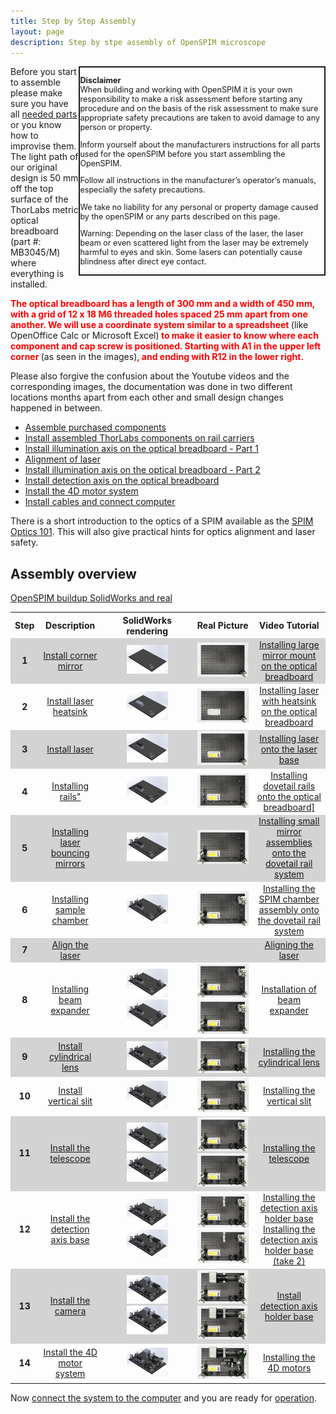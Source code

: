 ```yaml
---
title: Step by Step Assembly
layout: page
description: Step by stpe assembly of OpenSPIM microscope
---
```

<div cellspacing="5" style="width: 31em; font-size: 90%; text-align:left; float:right; position:relative; border:2px; border-style:solid;">

<b>Disclaimer</b>  
When building and working with OpenSPIM it is your own responsibility to make a risk assessment before starting any procedure and on the basis of the risk assessment to make sure appropriate safety precautions are taken to avoid damage to any person or property.

Inform yourself about the manufacturers instructions for all parts used for the openSPIM before you start assembling the OpenSPIM.

Follow all instructions in the manufacturer’s operator’s manuals, especially the safety precautions.

We take no liability for any personal or property damage caused by the openSPIM or any parts described on this page.

Warning: Depending on the laser class of the laser, the laser beam or even scattered light from the laser may be extremely harmful to eyes and skin. Some lasers can potentially cause blindness after direct eye contact.

</div>

Before you start to assemble please make sure you have all <a href="Table_of_parts">needed parts</a> or you know how to improvise them. The light path of our original design is 50 mm off the top surface of the ThorLabs metric optical breadboard (part #: MB3045/M) where everything is installed.

<b><span style="color:#FF0000"> The optical breadboard has a length of 300 mm and a width of 450 mm, with a grid of 12 x 18 M6 threaded holes spaced 25 mm apart from one another. We will use a coordinate system similar to a spreadsheet </span></b>(like OpenOffice Calc or Microsoft Excel)<b><span style="color:#FF0000"> to make it easier to know where each component and cap screw is positioned. Starting with A1 in the upper left corner </span></b>(as seen in the images)<b><span style="color:#FF0000">, and ending with R12 in the lower right.</span></b>

Please also forgive the confusion about the Youtube videos and the corresponding images, the documentation was done in two different locations months apart from each other and small design changes happened in between.

  - [Assemble purchased components](Assemble_purchased_components)
  - [Install assembled ThorLabs components on rail carriers](Install_assembled_ThorLabs_components_on_rail_carriers)
  - [Install illumination axis on the optical breadboard - Part 1](Install_illumination_axis_on_the_optical_breadboard_-_Part_1)
  - [Alignment of laser](Alignment_of_laser)
  - [Install illumination axis on the optical breadboard - Part 2](Install_illumination_axis_on_the_optical_breadboard_-_Part_2)
  - [Install detection axis on the optical breadboard](Install_detection_axis_on_the_optical_breadboard)
  - [Install the 4D motor system](Install_the_4D_motor_system)
  - [Install cables and connect computer](Install_cables_and_connect_computer)

There is a short introduction to the optics of a SPIM available as the [SPIM Optics 101](SPIM_Optics_101). This will also give practical hints for optics alignment and laser safety.

## Assembly overview

[OpenSPIM buildup SolidWorks and real](images/Combined_solidworks_real_registered_640.gif "OpenSPIM buildup SolidWorks and real")

<table>
<tr>
<th width="30" align="center">Step</th>
<th align="center">Description</th>
<th align="center">SolidWorks rendering</th>
<th align="center">Real Picture</th>
<th align="center">Video Tutorial</th>
</tr>
<tr bgcolor="lightgray">
<td align="center"><b>1</b></td>
<td align="center"><a href="Install_illumination_axis_on_the_optical_breadboard_-_Part_1#Install_1"_mirror_assembly_and_its_spacer_post">Install corner mirror</a></td>
<td align="center"><img src="images/02a.jpg" width="50%"></td>
<td align="center"><img src="images/Real_02.jpg" width="100%"></td>
<td align="center"><a href="https://youtu.be/IU9aeoVezRY"</a>Installing large mirror mount on the optical breadboard</a></td>
</tr>
<tr>
<td align="center"><b>2</b></td>
<td align="center"><a href="Install_illumination_axis_on_the_optical_breadboard_-_Part_1#Install_the_CUBE_laser_heatsink">Install laser heatsink</a></td>
<td align="center"><img src="images/03a.jpg" width="50%"></td>
<td align="center"><img src="images/Real_03.jpg" width="100%"></td>
<td align="center"><a href="https://youtu.be/2Yq3PTbr9sU"</a>Installing laser with heatsink on the optical breadboard</a></td>
</tr>
<tr bgcolor="lightgray">
<td align="center"><b>3<b></td>
<td align="center"><a href="Install_illumination_axis_on_the_optical_breadboard_-_Part_1#Mount_the_laser_on_the_laser_heat_sink">Install laser</a></td>
<td align="center"><img src="images/04a.jpg" width="50%"></td>
<td align="center"><img src="images/Real_04.jpg" width="100%"></td>
<td align="center"><a href="https://youtu.be/EWHls5ALmwY">Installing laser onto the laser base</a></td>
</tr>
<tr>
<td align="center"><b>4<b></td>
<td align="center"><a href="Install_illumination_axis_on_the_optical_breadboard_-_Part_1#Mount_dovetail_rails_onto_optical_breadboard)">Installing rails"</a></td>
<td align="center"><img src="images/05a.jpg" width="50%"></td>
<td align="center"><img src="images/Real_05.jpg" width="100%"></td>
<td align="center"><a href="https://youtu.be/v6zzWuyd0JE">Installing dovetail rails onto the optical breadboard]</a></td>
</tr>
<tr bgcolor="lightgray">
<td align="center"><b>5<b></td>
<td align="center"><a href="Install_illumination_axis_on_the_optical_breadboard_-_Part_1#Install_both_1/2"_mirror_assemblies_on_rail_system)">Installing laser bouncing mirrors</a></td>
<td align="center"> <img src="images/06a.jpg" width="50%"></td>
<td align="center"> <img src="images/Real_06.jpg" width="100%"></td>
<td align="center"><a href="https://youtu.be/PrXBnJcvaqI">Installing small mirror assemblies onto the dovetail rail system<a></td>
</tr>
<tr>
<td align="center"><b>6<b></td>
<td align="center"><a href="Install_illumination_axis_on_the_optical_breadboard_-_Part_1#Install_the_OpenSPIM_chamber">Installing sample chamber</a></td>
<td align="center"> <img src="images/07a.jpg" width="50%"></td>
<td align="center"> <img src="images/Real_07.jpg" width="100%"></td>
<td align="center"><a href="https://youtu.be/blgEtuH6pN0">Installing the SPIM chamber assembly onto the dovetail rail system</a></td>
</tr>
<tr bgcolor="lightgray">
<td align="center"><b>7<b></td>
<td align="center"><a href="Alignment_of_laser">Align the laser</a></td>
<td align="center"></td>
<td align="center"></td>
<td align="center"><a href="https://youtu.be/Mn11Qq1ovwo">Aligning the laser</a></td></tr>
</tr>
<tr>
<td align="center"><b>8<b></td>
<td align="center"><a href="Install_illumination_axis_on_the_optical_breadboard_-_Part_2#Assembling_the_beam_expander">Installing beam expander</a></td>
<td align="center">
<img src="images/08a.jpg" width="50%"><br/>
<img src="images/09a.jpg" width="50%">
</td>
<td align="center">
<img src="images/Real_08.jpg" width="100%"><br/>
<img src="images/Real_09.jpg" width="100%">
</td>
<td align="center"><a href="https://youtu.be/vfcUg3S5EB0">Installation of beam expander</a></td>
</tr>
<tr bgcolor="lightgray">
<td align="center"><b>9<b></td>
<td align="center"><a href="Install_illumination_axis_on_the_optical_breadboard_-_Part_2#Install_the_cylindrical_lens_in_it's_proper_place">Install cylindrical lens<a></td>
<td align="center"><img src="images/10a.jpg" width="50%"></td>
<td align="center"><img src="images/Real_10.jpg" width="100%"></td>
<td align="center"><a href="https://youtu.be/3PYxr6gdul8">Installing the cylindrical lens<a></td>
</tr>
<tr>
<td align="center"><b>10</b></td>
<td align="center"><a href="Install_illumination_axis_on_the_optical_breadboard_-_Part_2#Install_the_vertical_slit_in_it's_proper_place">Install vertical slit</a></td>
<td align="center"><img src="images/11a.jpg" width="50%"></a></td>
<td align="center"><img src="images/Real_11.jpg" width="100%"></a></td>
<td align="center"><a href="https://youtu.be/oQ56PAx1-co">Installing the vertical slit</a></td>
</tr>
<tr bgcolor="lightgray">
<td align="center"><b>11</b></td>
<td align="center"><a href="Install_illumination_axis_on_the_optical_breadboard_-_Part_2#Assembling_the_telescope">Install the telescope</a></td>
<td align="center">
<img src="images/12a.jpg" width="50%"><br/>
<img src="images/13a.jpg" width="50%">
</td>                                                                                      
<td align="center">
<img src="images/Real_12.jpg" width="100%"><br/>
<img src="images/Real_13.jpg" width="100%">
</td>
<td align="center"><a href="https://youtu.be/02jJLsIvWb8">Installing the telescope</a></td>
</tr>
<tr>
<td align="center"><b>12</b></td>
<td align="center"><a href="Install_detection_axis_on_the_optical_breadboard#Assembly_of_detection_axis">Install the detection axis base</a></td>
<td align="center">
<img src="images/14a.jpg" width="50%"><br/>
<img src="images/15a.jpg" width="50%">
</td>
<td align="center">
<img src="images/Real_14.jpg" width="100%"></br>
<img src="images/Real_14.jpg" width="100%">
</td>
<td align="center">
<a href="https://youtu.be/aIjahE1SpZQ">Installing the detection axis holder base</a><br/>
<a href="https://youtu.be/u5nKH43C6i4">Installing the detection axis holder base (take 2)</a>
</td>
</tr>
<tr bgcolor="lightgray">
<td align="center"><b>13</b></td>
<td align="center"><a href="Install_detection_axis_on_the_optical_breadboard#Camera_installation">Install the camera</a></td>
<td align="center">
<img src="images/16a.jpg" width="50%"><br/>
<img src="images/17a.jpg" width="50%"></td>
</td>
<td align="center">
<img src="images/Real_16.jpg" width="100%"><br/>
<img src="images/Real_17.jpg" width="100%">
</td>
<td align="center"><a href="https://youtu.be/aIjahE1SpZQ">Install detection axis holder base<a></td>
</tr>
<tr>
<td align="center"><b>14<b></td>
<td align="center"><a href="Install_the_4D_motor_system">Install the 4D motor system</a></td>
<td align="center"><img src="images/18a.jpg" width="50%"></td>
<td align="center"><img src="images/Real_18.jpg" width="100%"></td>
<td align="center"><a href="https://youtu.be/vM9rxiuzTZs">Installing the 4D motors</a></td>
</tr>
</table>

Now <a href="Install_cables_and_connect_computer">connect the system to the computer</a></td> and you are ready for <a href="Operation">operation</a>.
